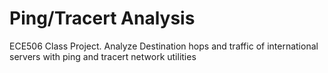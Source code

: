 # Ping/Tracert Analysis
 ECE506 Class Project. Analyze Destination hops and traffic of international servers with ping and tracert network utilities
